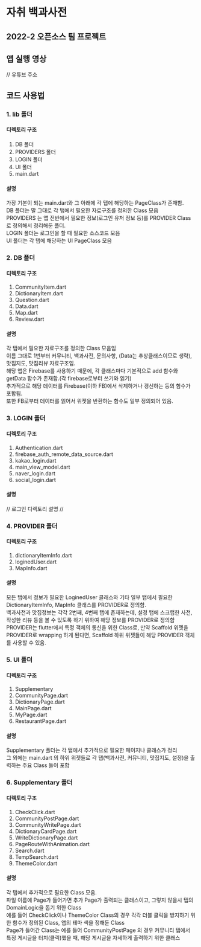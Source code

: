 # 자취 백과사전
## 2022-2 오픈소스 팀 프로젝트
  
  
  
  
  
  
  
## 앱 실행 영상  

// 유튜브 주소  

## 코드 사용법  
### 1. lib 폴더
#### 디렉토리 구조
1. DB 폴더  
2. PROVIDERS 폴더  
3. LOGIN 폴더  
4. UI 폴더  
5. main.dart    
   
#### 설명
가장 기본이 되는 main.dart와 그 아래에 각 탭에 해당하는 PageClass가 존재함.   
DB 폴더는 말 그대로 각 탭에서 필요한 자료구조를 정의한 Class 모음   
PROVIDERS 는 앱 전반에서 필요한 정보(로그인 유저 정보 등)를 PROVIDER Class 로 정의해서 정리해둔 폴더.   
LOGIN 폴더는 로그인을 할 때 필요한 소스코드 모음  
UI 폴더는 각 탭에 해당하는 UI PageClass 모음  
  
  
### 2. DB 폴더  
#### 디렉토리 구조  
1. CommunityItem.dart  
2. DictionaryItem.dart  
3. Question.dart  
4. Data.dart  
5. Map.dart
6. Review.dart  
   
#### 설명
각 탭에서 필요한 자료구조를 정의한 Class 모음임  
이름 그대로 1번부터 커뮤니티, 백과사전, 문의사항, (Data는 추상클래스이므로 생략), 맛집지도, 맛집리뷰 자료구조임.  
해당 앱은 Firebase를 사용하기 때문에, 각 클래스마다 기본적으로 add 함수와 getData 함수가 존재함.(각 firebase로부터 쓰기와 읽기)  
추가적으로 해당 데이터를 Firebase(이하 FB)에서 삭제하거나 갱신하는 등의 함수가 포함됨.   
또한 FB로부터 데이터를 읽어서 위젯을 반환하는 함수도 일부 정의되어 있음.  
  
  
### 3. LOGIN 폴더  
#### 디렉토리 구조  
1. Authentication.dart   
2. firebase_auth_remote_data_source.dart  
3. kakao_login.dart  
4. main_view_model.dart  
5. naver_login.dart  
6. social_login.dart  
  
#### 설명  
// 로그인 디렉토리 설명 //  
  
  
### 4. PROVIDER 폴더  
#### 디렉토리 구조  
1. dictionaryItemInfo.dart
2. loginedUser.dart
3. MapInfo.dart
  
#### 설명  
모든 탭에서 정보가 필요한 LoginedUser 클래스와 기타 일부 탭에서 필요한 DictionaryItemInfo, MapInfo 클래스를 PROVIDER로 정의함.  
백과사전과 맛집정보는 각각 2번째, 4번째 탭에 존재하는데, 설정 탭에 스크랩한 사전, 작성한 리뷰 등을 볼 수 있도록 하기 위하여 해당 정보를 PROVIDER로 정의함  
PROVIDER는 flutter에서 특정 객체의 통신을 위한 Class로, 만약 Scaffold 위젯을 PROVIDER로 wrapping 하게 된다면, Scaffold 하위 위젯들이 해당 PROVIDER 객체를 사용할 수 있음. 
  
  
### 5. UI 폴더  
#### 디렉토리 구조  
1. Supplementary  
2. CommunityPage.dart  
3. DictionaryPage.dart  
4. MainPage.dart  
5. MyPage.dart  
6. RestaurantPage.dart  
  
#### 설명  
Supplementary 폴더는 각 탭에서 추가적으로 필요한 페이지나 클래스가 정리  
그 외에는 main.dart 의 하위 위젯들로 각 탭(백과사전, 커뮤니티, 맛집지도, 설정)을 출력하는 주요 Class 들이 포함  
  
  
### 6. Supplementary 폴더  
#### 디렉토리 구조  
1. CheckClick.dart  
2. CommunityPostPage.dart  
3. CommunityWritePage.dart  
4. DictionaryCardPage.dart  
5. WriteDictionaryPage.dart
6. PageRouteWithAnimation.dart  
7. Search.dart
8. TempSearch.dart
9. ThemeColor.dart
  
#### 설명  
각 탭에서 추가적으로 필요한 Class 모음.  
파일 이름에 Page가 들어가면 추가 Page가 출력되는 클래스이고, 그렇지 않을시 탭의 DomainLogic을 돕기 위한 Class  
예를 들어 CheckClick이나 ThemeColor Class의 경우 각각 더블 클릭을 방지하기 위한 함수가 정의된 Class, 앱의 테마 색을 정해둔 Class  
Page가 들어간 Class는 예를 들어 CommunityPostPage 의 경우 커뮤니티 탭에서 특정 게시글을 터치(클릭)했을 때, 해당 게시글을 자세하게 출력하기 위한 클래스  












